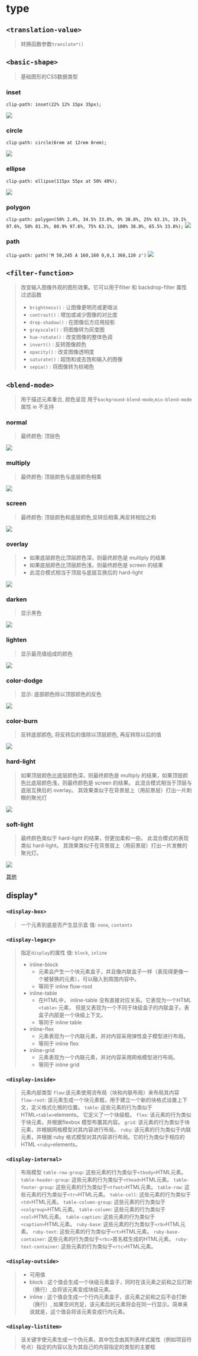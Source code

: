 # type

## `<translation-value>`

> 转换函数参数`translate*()`

## `<basic-shape>`

> 基础图形的CSS数据类型

### inset

`clip-path: inset(22% 12% 15px 35px);`

![](/.assets/img/2022-01-18-18-12-25.png)

### circle

`clip-path: circle(6rem at 12rem 8rem);`

![](/.assets/img/2022-01-18-18-13-06.png)

### ellipse

`clip-path: ellipse(115px 55px at 50% 40%);`

![](/.assets/img/2022-01-18-18-14-12.png)

### polygon

`clip-path: polygon(50% 2.4%, 34.5% 33.8%, 0% 38.8%, 25% 63.1%, 19.1% 97.6%, 50% 81.3%, 80.9% 97.6%, 75% 63.1%, 100% 38.8%, 65.5% 33.8%);`
![](/.assets/img/2022-01-18-18-15-02.png)

### path

`clip-path: path('M 50,245 A 160,160 0,0,1 360,120 z')`
![](/.assets/img/2022-01-18-18-15-34.png)

## `<filter-function>`

> 改变输入图像外观的图形效果。它可以用于filter 和 backdrop-filter 属性
> 过滤函数
>
> - `brightness()` : 让图像更明亮或更暗淡
> - `contrast()` : 增加或减少图像的对比度
> - `drop-shadow()` : 在图像后方应用投影
> - `grayscale()` : 将图像转为灰度图
> - `hue-rotate()` : 改变图像的整体色调
> - `invert()` : 反转图像颜色
> - `opacity()` : 改变图像透明度
> - `saturate()` : 超饱和或去饱和输入的图像
> - `sepia()` : 将图像转为棕褐色

## `<blend-mode>`

> 用于描述元素重合, 颜色呈现
> 用于`background-blend-mode`,`mix-blend-mode`属性
> ie 不支持

### normal

> 最终颜色: 顶层色

![](/.assets/img/2022-01-18-17-27-55.png)

### multiply

> 最终颜色: 顶层颜色与底层颜色相乘

![](/.assets/img/2022-01-18-17-37-23.png)

### screen

> 最终颜色: 顶层颜色和底层颜色,反转后相乘,再反转相加之和

![](/.assets/img/2022-01-18-17-41-00.png)

### overlay

> - 如果底层颜色比顶层颜色深，则最终颜色是 multiply 的结果
> - 如果底层颜色比顶层颜色浅，则最终颜色是 screen 的结果
> - 此混合模式相当于顶层与底层互换后的 hard-light

![](/.assets/img/2022-01-18-17-42-05.png)

### darken

> 显示黑色

![](/.assets/img/2022-01-18-17-59-23.png)

### lighten

> 显示最亮值组成的颜色

![](/.assets/img/2022-01-18-18-00-31.png)

### color-dodge

> 显示: 底部颜色除以顶部颜色的反色

![](/.assets/img/2022-01-18-18-05-14.png)

### color-burn

> 反转底部颜色, 将反转后的值除以顶层颜色, 再反转除以后的值

![](/.assets/img/2022-01-18-18-06-02.png)

### hard-light

> 如果顶层颜色比底层颜色深，则最终颜色是 multiply 的结果，如果顶层颜色比底层颜色浅，则最终颜色是 screen 的结果。
> 此混合模式相当于顶层与底层互换后的 overlay。
> 其效果类似于在背景层上（用前景层）打出一片刺眼的聚光灯

![](/.assets/img/2022-01-18-18-08-45.png)

### soft-light

> 最终颜色类似于 hard-light 的结果，但更加柔和一些。
> 此混合模式的表现类似 hard-light。
> 其效果类似于在背景层上（用前景层）打出一片发散的聚光灯。

![](/.assets/img/2022-01-18-18-09-39.png)

[其他](https://developer.mozilla.org/zh-CN/docs/Web/CSS/blend-mode)

## display\*

### `<display-box>`

> 一个元素到底是否产生显示盒
> 值: `none`, `contents`

### `<display-legacy>`

> 指定`display`的属性
> 值: `block`, `inline`
>
> - inline-block
>   - 元素会产生一个块元素盒子，并且像内联盒子一样（表现得更像一个被替换的元素），可以融入到周围内容中。
>   - 等同于 inline flow-root
> - inline-table
>   - 在HTML中， inline-table 没有直接对应关系。它表现为一个HTML `<table>` 元素， 但是又表现为一个不同于块级盒子的内联盒子。表盒子内部是一个块级上下文。
>   - 等同于 inline table
> - inline-flex
>   - 元素表现为一个内联元素，并对内容采用弹性盒子模型进行布局。
>   - 等同于 inline flex
> - inline-grid
>   - 元素表现为一个内联元素，并对内容采用网格模型进行布局。
>   - 等同于 inline grid

### `<display-inside>`

> 元素内部类型
> `flow`:该元素使用流布局（块和内联布局）来布局其内容
> `flow-root`: 该元素生成一个块元素框，用于建立一个新的块格式设置上下文，定义格式化根的位置。
> `table`: 这些元素的行为类似于 HTML`<table>`elements。 它定义了一个块级框。
> `flex`: 该元素的行为类似于块元素，并根据flexbox 模型布置其内容。
> `grid`: 该元素的行为类似于块元素，并根据网格模型对其内容进行布局。
> `ruby`: 该元素的行为类似于内联元素，并根据 ruby 格式模型对其内容进行布局。它的行为类似于相应的 HTML `<ruby>`elements。

### `<display-internal>`

> 布局模型
> `table-row-group`: 这些元素的行为类似于`<tbody>`HTML元素。
> `table-header-group`: 这些元素的行为类似于`<thead>`HTML元素。
> `table-footer-group`: 这些元素的行为类似于`<tfoot>`HTML元素。
> `table-row`: 这些元素的行为类似于`<tr>`HTML元素。
> `table-cell`: 这些元素的行为类似于`<td>`HTML元素。
> `table-column-group`: 这些元素的行为类似于`<colgroup>`HTML元素。
> `table-column`: 这些元素的行为类似于`<col>`HTML元素。
> `table-caption`: 这些元素的行为类似于`<caption>`HTML元素。
> `ruby-base`: 这些元素的行为类似于`<rb>`HTML元素。
> `ruby-text`: 这些元素的行为类似于`<rt>`HTML元素。
> `ruby-base-container`: 这些元素的行为类似于`<rbc>`匿名框生成的HTML元素。
> `ruby-text-container`: 这些元素的行为类似于`<rtc>`HTML元素。

### `<display-outside>`

> - 可用值
> - block : 这个值会生成一个块级元素盒子，同时在该元素之前和之后打断（换行）,会将该元素变成块级元素。
> - inline : 这个值会生成一个行内元素盒子，该元素之前和之后不会打断（换行）, 如果空间充足，该元素后的元素将会在同一行显示。简单来说就是，这个值会将该元素变成行内元素。

### `<display-listitem>`

> 该关键字使元素生成一个伪元素，其中包含由其列表样式属性（例如项目符号点）指定的内容以及为其自己的内容指定的类型的主要框
